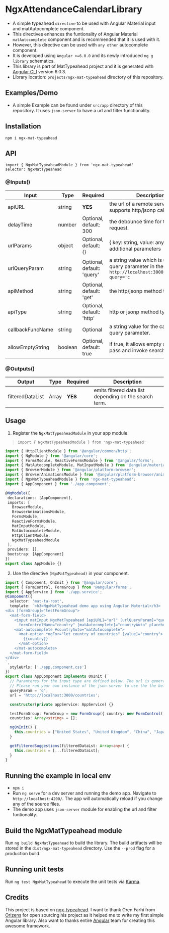 # NgxAttendanceCalendarLibrary


* A simple typeahead `directive` to be used with Angular Material input and matAutocomplete component.
* This directives enhances the funtionality of Angular Material `matAutocomplete` component and is recommended that it is used with it.
* However, this directive can be used with `any other` autocomplete component.
* It is developed using `Angular >=6.0.0` and its newly introduced `ng g library` schematics.
* This library is part of MatTypeahead project and it is generated with [Angular CLI](https://github.com/angular/angular-cli) version 6.0.3.
* Library location: `projects/ngx-mat-typeahead` directory of this repository.

## Examples/Demo

* A simple Example can be found under `src/app` directory of this repository. It uses `json-server` to have a url and filter functionality.

## Installation

`npm i ngx-mat-typeahead`

## API

`import { NgxMatTypeaheadModule } from 'ngx-mat-typeahead'`<br>
`selector: NgxMatTypeahead`

### @Inputs()

| Input            | Type    | Required                   | Description                                                                                               |
| ---------------- | ------- | -------------------------- | --------------------------------------------------------------------------------------------------------- |
| apiURL           | string  | **YES**                    | the url of a remote server that supports http/jsonp calls.                                                |
| delayTime        | number  | Optional, default: 300     | the debounce time for this request.                                                                       |
| urlParams        | object  | Optional, default: {}      | { key: string, value: any} object as additional parameters                                                |
| urlQueryParam    | string  | Optional, default: 'query' | a string value which is used a query parameter in the url. Ex: `http://localhost:3000/countries?query='c` |
| apiMethod        | string  | Optional, default: 'get'   | the http/jsonp method to be used.                                                                         |
| apiType          | string  | Optional, default: 'http'  | http or jsonp method types.                                                                               |
| callbackFuncName | string  | Optional                   | a string value for the callback query parameter.                                                          |
| allowEmptyString | boolean | Optional, default: true    | if true, it allows empty strings to pass and invoke search                                                |

### @Outputs()

| Output           | Type       | Required | Description                                            |
| ---------------- | ---------- | -------- | ------------------------------------------------------ |
| filteredDataList | Array<any> | **YES**  | emits filtered data list depending on the search term. |

## Usage

1) Register the `NgxMatTypeaheadModule` in your app module.
 > `import { NgxMatTypeaheadModule } from 'ngx-mat-typeahead'`

 ```typescript
 import { HttpClientModule } from '@angular/common/http';
import { NgModule } from '@angular/core';
import { FormsModule, ReactiveFormsModule } from '@angular/forms';
import { MatAutocompleteModule, MatInputModule } from '@angular/material';
import { BrowserModule } from '@angular/platform-browser';
import { BrowserAnimationsModule } from '@angular/platform-browser/animations';
import { NgxMatTypeaheadModule } from 'ngx-mat-typeahead';
import { AppComponent } from './app.component';

@NgModule({
  declarations: [AppComponent],
  imports: [
    BrowserModule,
    BrowserAnimationsModule,
    FormsModule,
    ReactiveFormsModule,
    MatInputModule,
    MatAutocompleteModule,
    HttpClientModule,
    NgxMatTypeaheadModule
  ],
  providers: [],
  bootstrap: [AppComponent]
})
export class AppModule {}
 ```

 2) Use the directive `(NgxMatTypeahead)` in your component.

```typescript
import { Component, OnInit } from '@angular/core';
import { FormControl, FormGroup } from '@angular/forms';
import { AppService } from './app.service';
@Component({
  selector: 'mat-ta-root',
  template: `<h3>NgxMatTypeahead demo app using Angular Material</h3>
<div [formGroup]="testFormGroup">
  <mat-form-field>
    <input matInput NgxMatTypeahead [apiURL]="url" [urlQueryParam]="queryParam" (filteredDataList)="getFilteredSuggestions($event)"
      formControlName="country" [matAutocomplete]="countryAuto" placeholder="Choose Country">
    <mat-autocomplete #countryAuto="matAutocomplete">
      <mat-option *ngFor="let country of countries" [value]="country">
        {{country}}
      </mat-option>
    </mat-autocomplete>
  </mat-form-field>
</div>
`,
  styleUrls: ['./app.component.css']
})
export class AppComponent implements OnInit {
  // Paramteres for the input type are defined below. The url is generated using `json-server`.
  // Please run your own instance of the json-server to use the the below url.
  queryParam = 'q';
  url = 'http://localhost:3000/countries';

  constructor(private appService: AppService) {}

  testFormGroup: FormGroup = new FormGroup({ country: new FormControl('') });
  countries: Array<string> = [];

  ngOnInit() {
    this.countries = ["United States", "United Kingdom", "China", "Japan", "India", "Russia", "Canada", "Brazil"];
  }

  getFilteredSuggestions(filteredDataLst: Array<any>) {
    this.countries = [...filteredDataLst];
  }
}
```

## Running the example in local env

* `npm i`
* Run `ng serve` for a dev server and running the demo app. Navigate to `http://localhost:4200/`. The app will automatically reload if you change any of the source files.
* The demo app uses `json-server` module for enabling the url and filter funtionality.

## Build the NgxMatTypeahead module

Run `ng build NgxMatTypeahead` to build the library. The build artifacts will be stored in the `dist/ngx-mat-typeahead` directory. Use the `--prod` flag for a production build.

## Running unit tests

Run `ng test NgxMatTypeahead` to execute the unit tests via [Karma](https://karma-runner.github.io).

## Credits

This project is based on [ngx-typeahead](https://github.com/orizens/ngx-typeahead). I want to thank Oren Farhi from [Orizens](http://orizens.com) for open sourcing his project as it helped me to write my first simple Angular library. Also want to thanks entire [Angular](https://angular.io) team for creating this awesome framework.

